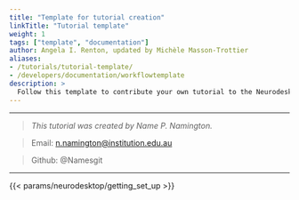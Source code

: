 ```yaml
---
title: "Template for tutorial creation"
linkTitle: "Tutorial template"
weight: 1
tags: ["template", "documentation"]
author: Angela I. Renton, updated by Michèle Masson-Trottier
aliases:
- /tutorials/tutorial-template/
- /developers/documentation/workflowtemplate
description: > 
  Follow this template to contribute your own tutorial to the Neurodesk documentation.
---
```


---
> _This tutorial was created by Name P. Namington._

>  Email: n.namington@institution.edu.au

> Github: @Namesgit

<!-- Fill in your personal details above so that we can credit the tutorial to you. Feel free to add any additional contact details i.e. website, or remove those that are irrelevant -->
---

<!-- Following line adds a link to getting set up with Neurodesk -->
{{< params/neurodesktop/getting_set_up >}}
<!-- -->

